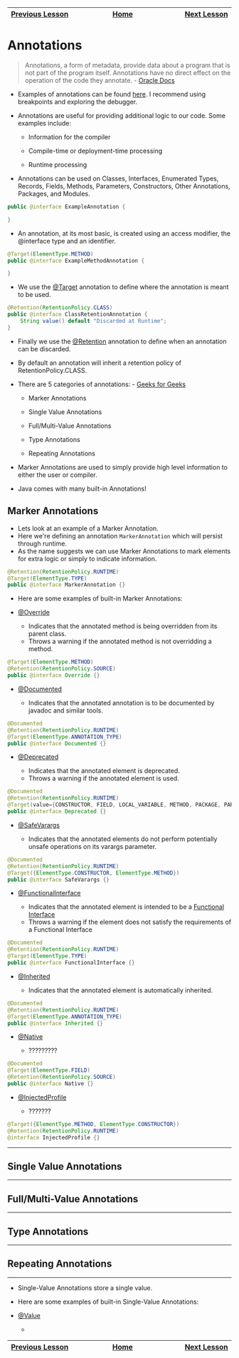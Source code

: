 | [Previous Lesson](https://github.com/Kevin-Lago/java-guide/tree/main/src/) <img width=1000/> | [Home](https://github.com/Kevin-Lago/java-guide) <img width=1000/> | [Next Lesson](https://github.com/Kevin-Lago/java-hackerrank-solutions/tree/main/src/)<img width=1000> |
|:---------------------------------------------------------------------------------------------|:------------------------------------------------------------------:|------------------------------------------------------------------------------------------------------:|

# Annotations

> Annotations, a form of metadata, provide data about a program that is not part of the program itself. Annotations have no direct effect on the operation of the code they annotate. - [Oracle Docs](https://docs.oracle.com/javase/tutorial/java/annotations/)

- Examples of annotations can be found [here](https://github.com/Kevin-Lago/java-vanilla-annotations). I recommend using breakpoints and exploring the debugger.

- Annotations are useful for providing additional logic to our code. Some examples include:

    - Information for the compiler

    - Compile-time or deployment-time processing

    - Runtime processing

- Annotations can be used on Classes, Interfaces, Enumerated Types, Records, Fields, Methods, Parameters, Constructors, Other Annotations, Packages, and Modules.

```java
public @interface ExampleAnnotation {

}
```

- An annotation, at its most basic, is created using an access modifier, the @interface type and an identifier.

```java
@Target(ElementType.METHOD)
public @interface ExampleMethodAnnotation {

}
```

- We use the [@Target](https://docs.oracle.com/javase/8/docs/api/java/lang/annotation/Target.html) annotation to define where the annotation is meant to be used.

```java
@Retention(RetentionPolicy.CLASS)
public @interface ClassRetentionAnnotation {
    String value() default "Discarded at Runtime";
}
```

- Finally we use the [@Retention](https://docs.oracle.com/javase/8/docs/api/java/lang/annotation/Retention.html) annotation to define when an annotation can be discarded.

- By default an annotation will inherit a retention policy of RetentionPolicy.CLASS.

- There are 5 categories of annotations: - [Geeks for Geeks](https://www.geeksforgeeks.org/annotations-in-java/)

    - Marker Annotations

    - Single Value Annotations

    - Full/Multi-Value Annotations

    - Type Annotations

    - Repeating Annotations

- Marker Annotations are used to simply provide high level information to either the user or compiler.

- Java comes with many built-in Annotations! 

## Marker Annotations

- Lets look at an example of a Marker Annotation.
- Here we're defining an annotation ```MarkerAnnotation``` which will persist through runtime.
- As the name suggests we can use Marker Annotations to mark elements for extra logic or simply to indicate information.

```java
@Retention(RetentionPolicy.RUNTIME)
@Target(ElementType.TYPE)
public @interface MarkerAnnotation {}
```

- Here are some examples of built-in Marker Annotations:

- [@Override](https://docs.oracle.com/javase/7/docs/api/java/lang/Override.html)
    
    - Indicates that the annotated method is being overridden from its parent class.
    - Throws a warning if the annotated method is not overridding a method.

```java
@Target(ElementType.METHOD)
@Retention(RetentionPolicy.SOURCE)
public @interface Override {}
```

- [@Documented](https://docs.oracle.com/javase/8/docs/api/java/lang/annotation/Documented.html)

    - Indicates that the annotated annotation is to be documented by javadoc and similar tools.

```java
@Documented
@Retention(RetentionPolicy.RUNTIME)
@Target(ElementType.ANNOTATION_TYPE)
public @interface Documented {}
```

- [@Deprecated](https://docs.oracle.com/javase/8/docs/api/java/lang/Deprecated.html)

    - Indicates that the annotated element is deprecated.
    - Throws a warning if the annotated element is used.

```java
@Documented
@Retention(RetentionPolicy.RUNTIME)
@Target(value={CONSTRUCTOR, FIELD, LOCAL_VARIABLE, METHOD, PACKAGE, PARAMETER, TYPE})
public @interface Deprecated {}
```

- [@SafeVarargs](https://docs.oracle.com/javase/8/docs/api/java/lang/SafeVarargs.html)

    - Indicates that the annotated elements do not perform potentially unsafe operations on its varargs parameter.

```java
@Documented
@Retention(RetentionPolicy.RUNTIME)
@Target({ElementType.CONSTRUCTOR, ElementType.METHOD})
public @interface SafeVarargs {}
```

- [@FunctionalInterface](https://docs.oracle.com/javase/8/docs/api/java/lang/FunctionalInterface.html)

    - Indicates that the annotated element is intended to be a [Functional Interface](https://www.geeksforgeeks.org/functional-interfaces-java/)
    - Throws a warning if the element does not satisfy the requirements of a Functional Interface

```java
@Documented
@Retention(RetentionPolicy.RUNTIME)
@Target(ElementType.TYPE)
public @interface FunctionalInterface {}
```

- [@Inherited](https://docs.oracle.com/javase/8/docs/api/java/lang/annotation/Inherited.html)

    - Indicates that the annotated element is automatically inherited.

```java
@Documented
@Retention(RetentionPolicy.RUNTIME)
@Target(ElementType.ANNOTATION_TYPE)
public @interface Inherited {}
```

- [@Native](https://docs.oracle.com/javase/10/docs/api/java/lang/annotation/Native.html)

    - ?????????

```java
@Documented
@Target(ElementType.FIELD)
@Retention(RetentionPolicy.SOURCE)
public @interface Native {}
```

-   [@InjectedProfile]()

    - ???????

```java
@Target({ElementType.METHOD, ElementType.CONSTRUCTOR})
@Retention(RetentionPolicy.RUNTIME)
@interface InjectedProfile {}
```

---

## Single Value Annotations

---

## Full/Multi-Value Annotations

--- 

## Type Annotations

---

## Repeating Annotations

---

- Single-Value Annotations store a single value. 

- Here are some examples of built-in Single-Value Annotations:

- [@Value]()

    - 


| <img width=1000/> [Previous Lesson](https://github.com/Kevin-Lago/java-guide/tree/main/src/) | <img width=1000/> [Home](https://github.com/Kevin-Lago/java-guide) | <img width=1000> [Next Lesson](https://github.com/Kevin-Lago/java-hackerrank-solutions/tree/main/src/) |
|:---------------------------------------------------------------------------------------------|:------------------------------------------------------------------:|-------------------------------------------------------------------------------------------------------:|
